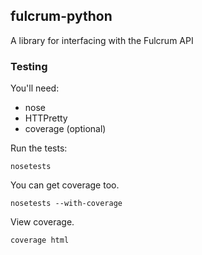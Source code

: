 ## fulcrum-python

A library for interfacing with the Fulcrum API

### Testing

You'll need:

* nose
* HTTPretty
* coverage (optional)

Run the tests:

    nosetests

You can get coverage too.

    nosetests --with-coverage

View coverage.

    coverage html
